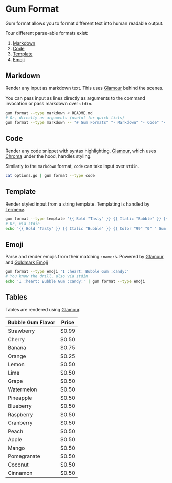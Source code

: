 # Gum Format

Gum format allows you to format different text into human readable output.

Four different parse-able formats exist:

1. [Markdown](#markdown)
2. [Code](#code)
3. [Template](#template)
4. [Emoji](#emoji)

## Markdown

Render any input as markdown text. This uses
[Glamour](https://github.com/charmbracelet/glamour) behind the scenes.

You can pass input as lines directly as arguments to the command invocation or
pass markdown over `stdin`.

```bash
gum format --type markdown < README.md
# Or, directly as arguments (useful for quick lists)
gum format --type markdown -- "# Gum Formats" "- Markdown" "- Code" "- Template" "- Emoji"
```

## Code

Render any code snippet with syntax highlighting.
[Glamour](https://github.com/charmbracelet/glamour), which uses
[Chroma](https://github.com/alecthomas/chroma) under the hood, handles styling.

Similarly to the `markdown` format, `code` can take input over `stdin`.

```bash
cat options.go | gum format --type code
```

## Template

Render styled input from a string template. Templating is handled by
[Termenv](https://github.com/muesli/termenv).

```bash
gum format --type template '{{ Bold "Tasty" }} {{ Italic "Bubble" }} {{ Color "99" "0" " Gum " }}'
# Or, via stdin
echo '{{ Bold "Tasty" }} {{ Italic "Bubble" }} {{ Color "99" "0" " Gum " }}' | gum format --type template
```

## Emoji

Parse and render emojis from their matching `:name:`s. Powered by
[Glamour](https://github.com/charmbracelet/glamour) and [Goldmark
Emoji](https://github.com/yuin/goldmark-emoji)

```bash
gum format --type emoji 'I :heart: Bubble Gum :candy:'
# You know the drill, also via stdin
echo 'I :heart: Bubble Gum :candy:' | gum format --type emoji
```

## Tables

Tables are rendered using [Glamour](https://github.com/charmbracelet/glamour).

| Bubble Gum Flavor | Price |
| ----------------- | ----- |
| Strawberry        | $0.99 |
| Cherry            | $0.50 |
| Banana            | $0.75 |
| Orange            | $0.25 |
| Lemon             | $0.50 |
| Lime              | $0.50 |
| Grape             | $0.50 |
| Watermelon        | $0.50 |
| Pineapple         | $0.50 |
| Blueberry         | $0.50 |
| Raspberry         | $0.50 |
| Cranberry         | $0.50 |
| Peach             | $0.50 |
| Apple             | $0.50 |
| Mango             | $0.50 |
| Pomegranate       | $0.50 |
| Coconut           | $0.50 |
| Cinnamon          | $0.50 |
